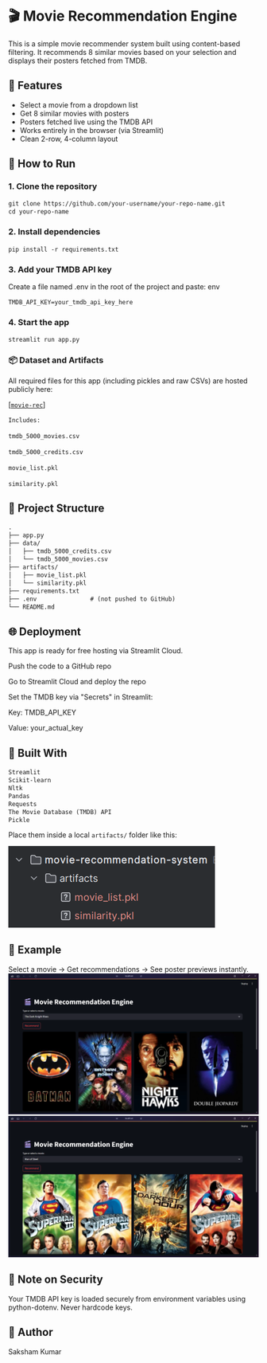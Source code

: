 # 🎬 Movie Recommendation Engine

This is a simple movie recommender system built using content-based filtering. It recommends 8 similar movies based on your selection and displays their posters fetched from TMDB.

## 🔧 Features

- Select a movie from a dropdown list
- Get 8 similar movies with posters
- Posters fetched live using the TMDB API
- Works entirely in the browser (via Streamlit)
- Clean 2-row, 4-column layout

## 🚀 How to Run

### 1. Clone the repository
```
git clone https://github.com/your-username/your-repo-name.git
cd your-repo-name
```

### 2. Install dependencies
```
pip install -r requirements.txt
```

### 3. Add your TMDB API key
Create a file named .env in the root of the project and paste:
env
```angular2html
TMDB_API_KEY=your_tmdb_api_key_here
```

### 4. Start the app
```angular2html
streamlit run app.py
```

### 📦 Dataset and Artifacts
All required files for this app (including pickles and raw CSVs) are hosted publicly here:


[[`movie-rec`]]([https://huggingface.co/datasets/saakshammm/movie-rec/tree/main/data](https://huggingface.co/datasets/saakshammm/movie-rec/tree/main))

```
Includes:

tmdb_5000_movies.csv

tmdb_5000_credits.csv

movie_list.pkl

similarity.pkl
```
## 📁 Project Structure
```angular2html
.
├── app.py
├── data/
│   ├── tmdb_5000_credits.csv
│   └── tmdb_5000_movies.csv
├── artifacts/
│   ├── movie_list.pkl
│   └── similarity.pkl
├── requirements.txt
├── .env               # (not pushed to GitHub)
└── README.md
```

## 🌐 Deployment
This app is ready for free hosting via Streamlit Cloud.

Push the code to a GitHub repo

Go to Streamlit Cloud and deploy the repo

Set the TMDB key via "Secrets" in Streamlit:

Key: TMDB_API_KEY

Value: your_actual_key

## 🧠 Built With
```angular2html
Streamlit
Scikit-learn
Nltk
Pandas
Requests
The Movie Database (TMDB) API
Pickle 
```

Place them inside a local `artifacts/` folder like this:

![img_2.png](img_2.png)

## 📸 Example
Select a movie → Get recommendations → See poster previews instantly.
![img.png](img.png)
![img_1.png](img_1.png)

## 🔐 Note on Security
Your TMDB API key is loaded securely from environment variables using python-dotenv. Never hardcode keys.

## 👤 Author
Saksham Kumar

